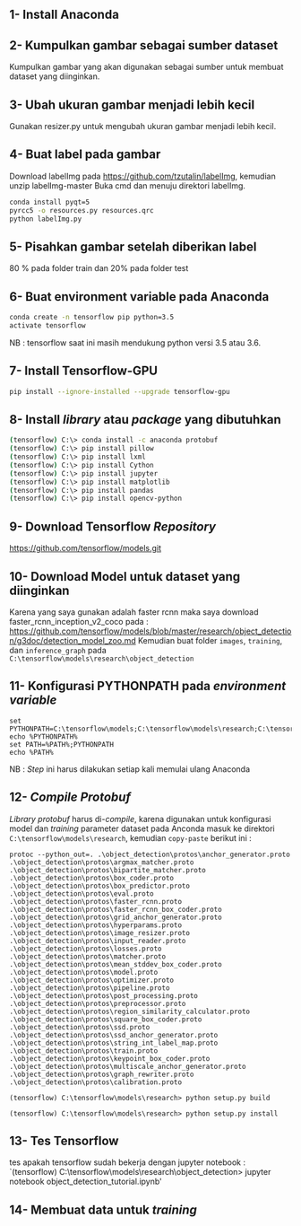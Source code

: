 ## 1- Install Anaconda

## 2- Kumpulkan gambar sebagai sumber dataset
Kumpulkan gambar yang akan digunakan sebagai sumber untuk membuat dataset yang diinginkan.

## 3- Ubah ukuran gambar menjadi lebih kecil
Gunakan resizer.py untuk mengubah ukuran gambar menjadi lebih kecil.

## 4- Buat label pada gambar
Download labelImg pada https://github.com/tzutalin/labelImg, kemudian unzip labelImg-master
Buka cmd dan menuju direktori labelImg.

```bash
conda install pyqt=5 
pyrcc5 -o resources.py resources.qrc
python labelImg.py
```

## 5- Pisahkan gambar setelah diberikan label
80 % pada folder train dan 20% pada folder test

## 6- Buat environment variable pada Anaconda

```bash
conda create -n tensorflow pip python=3.5 
activate tensorflow 
```
NB : tensorflow saat ini masih mendukung python versi 3.5 atau 3.6.

## 7- Install Tensorflow-GPU
```bash
pip install --ignore-installed --upgrade tensorflow-gpu
```

## 8- Install *library* atau *package* yang dibutuhkan

```bash
(tensorflow) C:\> conda install -c anaconda protobuf 
(tensorflow) C:\> pip install pillow 
(tensorflow) C:\> pip install lxml 
(tensorflow) C:\> pip install Cython 
(tensorflow) C:\> pip install jupyter 
(tensorflow) C:\> pip install matplotlib 
(tensorflow) C:\> pip install pandas 
(tensorflow) C:\> pip install opencv-python 
```

## 9- Download Tensorflow *Repository*
https://github.com/tensorflow/models.git

## 10- Download Model untuk dataset yang diinginkan
Karena yang saya gunakan adalah faster rcnn maka saya download faster_rcnn_inception_v2_coco pada :
https://github.com/tensorflow/models/blob/master/research/object_detection/g3doc/detection_model_zoo.md
Kemudian buat folder `images`, `training`, dan `inference_graph` pada `C:\tensorflow\models\research\object_detection`

## 11- Konfigurasi PYTHONPATH pada *environment variable*

```
set PYTHONPATH=C:\tensorflow\models;C:\tensorflow\models\research;C:\tensorflow\models\research\slim
echo %PYTHONPATH%
set PATH=%PATH%;PYTHONPATH
echo %PATH%
```
NB : *Step* ini harus dilakukan setiap kali memulai ulang Anaconda

## 12- *Compile Protobuf*
*Library protobuf* harus di-*compile*, karena digunakan untuk konfigurasi model dan *training* parameter dataset
pada Anconda masuk ke direktori `C:\tensorflow\models\research`, kemudian `copy-paste` berikut ini :

```
protoc --python_out=. .\object_detection\protos\anchor_generator.proto .\object_detection\protos\argmax_matcher.proto .\object_detection\protos\bipartite_matcher.proto .\object_detection\protos\box_coder.proto .\object_detection\protos\box_predictor.proto .\object_detection\protos\eval.proto .\object_detection\protos\faster_rcnn.proto .\object_detection\protos\faster_rcnn_box_coder.proto .\object_detection\protos\grid_anchor_generator.proto .\object_detection\protos\hyperparams.proto .\object_detection\protos\image_resizer.proto .\object_detection\protos\input_reader.proto .\object_detection\protos\losses.proto .\object_detection\protos\matcher.proto .\object_detection\protos\mean_stddev_box_coder.proto .\object_detection\protos\model.proto .\object_detection\protos\optimizer.proto .\object_detection\protos\pipeline.proto .\object_detection\protos\post_processing.proto .\object_detection\protos\preprocessor.proto .\object_detection\protos\region_similarity_calculator.proto .\object_detection\protos\square_box_coder.proto .\object_detection\protos\ssd.proto .\object_detection\protos\ssd_anchor_generator.proto .\object_detection\protos\string_int_label_map.proto .\object_detection\protos\train.proto .\object_detection\protos\keypoint_box_coder.proto .\object_detection\protos\multiscale_anchor_generator.proto .\object_detection\protos\graph_rewriter.proto .\object_detection\protos\calibration.proto
```
```
(tensorflow) C:\tensorflow\models\research> python setup.py build
```

```
(tensorflow) C:\tensorflow\models\research> python setup.py install
```

## 13- Tes Tensorflow
tes apakah tensorflow sudah bekerja dengan jupyter notebook : `(tensorflow) C:\tensorflow\models\research\object_detection> jupyter notebook object_detection_tutorial.ipynb'

## 14- Membuat data untuk *training*


